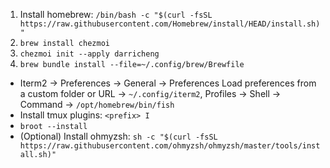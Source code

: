 1. Install homebrew: `/bin/bash -c "$(curl -fsSL https://raw.githubusercontent.com/Homebrew/install/HEAD/install.sh)"`
2. `brew install chezmoi`
3. `chezmoi init --apply darricheng`
4. `brew bundle install --file=~/.config/brew/Brewfile`

- Iterm2 -> Preferences -> General -> Preferences Load preferences from a custom folder or URL -> `~/.config/iterm2`, Profiles -> Shell -> Command -> `/opt/homebrew/bin/fish`
- Install tmux plugins: `<prefix> I`
- `broot --install`
- (Optional) Install ohmyzsh: `sh -c "$(curl -fsSL https://raw.githubusercontent.com/ohmyzsh/ohmyzsh/master/tools/install.sh)"`

